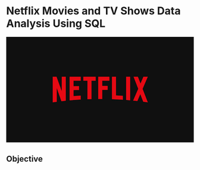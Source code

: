 # Netflix Movies and TV Shows Data Analysis Using SQL
![Netflix Logo](https://github.com/floxareland/Netflix_SQL_Project/blob/main/BrandAssets_Logos_01-Wordmark.jpg)

## Objective
